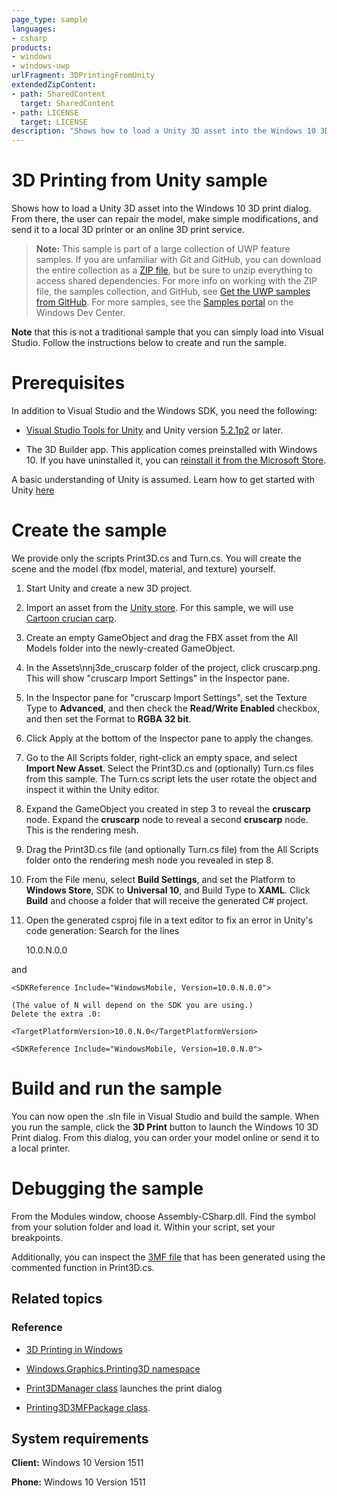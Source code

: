 ```yaml
---
page_type: sample
languages:
- csharp
products:
- windows
- windows-uwp
urlFragment: 3DPrintingFromUnity
extendedZipContent:
- path: SharedContent
  target: SharedContent
- path: LICENSE
  target: LICENSE
description: "Shows how to load a Unity 3D asset into the Windows 10 3D print dialog."
---
```


<!---
  category: ControlsLayoutAndText Printing
  samplefwlink: http://go.microsoft.com/fwlink/p/?LinkId=722936
  language: cs
--->

# 3D Printing from Unity sample

Shows how to load a Unity 3D asset into the Windows 10 3D print dialog.
From there, the user can repair the model, make simple modifications,
and send it to a local 3D printer or an online 3D print service.

> **Note:** This sample is part of a large collection of UWP feature samples. 
> If you are unfamiliar with Git and GitHub, you can download the entire collection as a 
> [ZIP file](https://github.com/Microsoft/Windows-universal-samples/archive/master.zip), but be 
> sure to unzip everything to access shared dependencies. For more info on working with the ZIP file, 
> the samples collection, and GitHub, see [Get the UWP samples from GitHub](https://aka.ms/ovu2uq). 
> For more samples, see the [Samples portal](https://aka.ms/winsamples) on the Windows Dev Center. 

**Note** that this is not a traditional sample
that you can simply load into Visual Studio.
Follow the instructions below to create and run the sample.

# Prerequisites

In addition to Visual Studio and the Windows SDK, you need the following:

* [Visual Studio Tools for Unity](https://docs.microsoft.com/en-us/visualstudio/cross-platform/visual-studio-tools-for-unity?view=vs-2019)
  and Unity version
  [5.2.1p2](https://unity3d.com/unity/qa/patch-releases "Unity") or later.

* The 3D Builder app.
  This application comes preinstalled with Windows 10.
  If you have uninstalled it,
  you can
  [reinstall it from the Microsoft Store](https://www.microsoft.com/store/apps/3d-builder/9wzdncrfj3t6 "3D Builder").

A basic understanding of Unity is assumed.
Learn how to get started with Unity
[here](https://unity3d.com/learn/tutorials "Unity tutorials") 

# Create the sample

We provide only the scripts Print3D.cs and Turn.cs.
You will create the scene and the model (fbx model, material, and texture)
yourself.

1. Start Unity and create a new 3D project.

2. Import an asset from the
   [Unity store](https://www.assetstore.unity3d.com/en/ "Unity Store").
   For this sample, we will use [Cartoon crucian carp](https://www.assetstore.unity3d.com/en/#!/content/46132 "Fish").

3. Create an empty GameObject and drag the FBX asset from the All Models folder
   into the newly-created GameObject.

4. In the Assets\nnj3de_cruscarp folder of the project, click cruscarp.png.
   This will show "cruscarp Import Settings" in the Inspector pane.

5. In the Inspector pane for "cruscarp Import Settings",
   set the Texture Type to **Advanced**,
   and then check the **Read/Write Enabled** checkbox,
   and then set the Format to **RGBA 32 bit**.

6. Click Apply at the bottom of the Inspector pane to apply the changes.

7. Go to the All Scripts folder, right-click an empty space,
   and select **Import New Asset**.
   Select the Print3D.cs and (optionally) Turn.cs files from this sample.
   The Turn.cs script lets the user rotate the object and inspect
   it within the Unity editor.

8. Expand the GameObject you created in step 3
   to reveal the **cruscarp** node.
   Expand the **cruscarp** node to reveal a second
   **cruscarp** node. This is the rendering mesh.

9. Drag the Print3D.cs file (and optionally Turn.cs file)
   from the All Scripts folder onto the rendering mesh node
   you revealed in step 8.

10. From the File menu, select **Build Settings**, and set
    the Platform to **Windows Store**, SDK to **Universal 10**,
    and Build Type to **XAML**.
    Click **Build** and choose a folder that will receive the
    generated C# project.

11. Open the generated csproj file in a text editor to fix an error
    in Unity's code generation: Search for
    the lines

    <TargetPlatformVersion>10.0.N.0.0</TargetPlatformVersion>

   and

    <SDKReference Include="WindowsMobile, Version=10.0.N.0.0">

    (The value of N will depend on the SDK you are using.)
    Delete the extra .0:

    <TargetPlatformVersion>10.0.N.0</TargetPlatformVersion>

    <SDKReference Include="WindowsMobile, Version=10.0.N.0">

# Build and run the sample

You can now open the .sln file in Visual Studio
and build the sample.
When you run the sample,
click the **3D Print** button to launch the Windows 10
3D Print dialog.
From this dialog, you can order your model online or send
it to a local printer.

# Debugging the sample

From the Modules window,
choose Assembly-CSharp.dll.
Find the symbol from your solution folder and load it.
Within your script, set your breakpoints. 

Additionally, you can inspect the [3MF file](http://3mf.io/ "3MF")
that has been generated using the commented function in Print3D.cs.


## Related topics

### Reference

* [3D Printing in Windows](https://www.microsoft.com/3d)

* [Windows.Graphics.Printing3D namespace](https://msdn.microsoft.com/library/windows/apps/windows.graphics.printing3d.aspx)
* [Print3DManager class](https://msdn.microsoft.com/library/windows/apps/windows.graphics.printing3d.print3dmanager.aspx) launches the print dialog
* [Printing3D3MFPackage class](https://msdn.microsoft.com/library/windows/apps/windows.graphics.printing3d.printing3d3mfpackage.aspx).

## System requirements

**Client:** Windows 10 Version 1511

**Phone:** Windows 10 Version 1511
